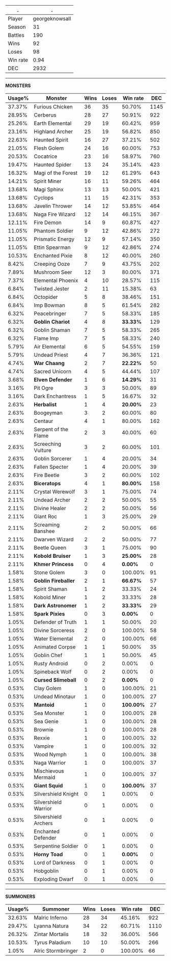 .|.
|-|-
Player|georgeknowsall
Season|31
Battles|190
Wins|92
Loses|98
Win rate|0.94
DEC|2932

---
**MONSTERS**

Usage%|Monster|Wins|Loses|Win rate|DEC|
-|-|-|-|-|-|
37.37%|Furious Chicken|36|35|50.70%|1145|
28.95%|Cerberus|28|27|50.91%|922|
25.26%|Earth Elemental|29|19|60.42%|959|
23.16%|Highland Archer|25|19|56.82%|850|
22.63%|Haunted Spirit|16|27|37.21%|502|
21.05%|Flesh Golem|24|16|60.00%|753|
20.53%|Cocatrice|23|16|58.97%|760|
19.47%|Haunted Spider|13|24|35.14%|423|
16.32%|Magi of the Forest|19|12|61.29%|643|
14.21%|Spirit Miner|16|11|59.26%|464|
13.68%|Magi Sphinx|13|13|50.00%|421|
13.68%|Cyclops|11|15|42.31%|353|
13.68%|Javelin Thrower|14|12|53.85%|464|
13.68%|Naga Fire Wizard|12|14|46.15%|367|
12.11%|Fire Demon|14|9|60.87%|427|
11.05%|Phantom Soldier|9|12|42.86%|272|
11.05%|Prismatic Energy|12|9|57.14%|350|
11.05%|Ettin Spearman|9|12|42.86%|274|
10.53%|Enchanted Pixie|8|12|40.00%|260|
8.42%|Creeping Ooze|7|9|43.75%|202|
7.89%|Mushroom Seer|12|3|80.00%|371|
7.37%|Elemental Phoenix|4|10|28.57%|115|
6.84%|Twisted Jester|2|11|15.38%|63|
6.84%|Octopider|5|8|38.46%|151|
6.84%|Imp Bowman|8|5|61.54%|282|
6.32%|Peacebringer|7|5|58.33%|185|
6.32%|**Goblin Chariot**|4|8|**33.33%**|129|
6.32%|Goblin Shaman|7|5|58.33%|265|
6.32%|Flame Imp|7|5|58.33%|240|
5.79%|Air Elemental|6|5|54.55%|159|
5.79%|Undead Priest|4|7|36.36%|121|
4.74%|**War Chaang**|2|7|**22.22%**|50|
4.74%|Sacred Unicorn|4|5|44.44%|107|
3.68%|**Elven Defender**|1|6|**14.29%**|31|
3.16%|Pit Ogre|3|3|50.00%|89|
3.16%|Dark Enchantress|1|5|16.67%|32|
2.63%|**Herbalist**|1|4|**20.00%**|23|
2.63%|Boogeyman|3|2|60.00%|80|
2.63%|Centaur|4|1|80.00%|162|
2.63%|Serpent of the Flame|2|3|40.00%|60|
2.63%|Screeching Vulture|3|2|60.00%|101|
2.63%|Goblin Sorcerer|1|4|20.00%|34|
2.63%|Fallen Specter|1|4|20.00%|39|
2.63%|Fire Beetle|3|2|60.00%|102|
2.63%|**Biceratops**|4|1|**80.00%**|158|
2.11%|Crystal Werewolf|3|1|75.00%|74|
2.11%|Undead Archer|2|2|50.00%|55|
2.11%|Divine Healer|2|2|50.00%|56|
2.11%|Giant Roc|1|3|25.00%|29|
2.11%|Screaming Banshee|2|2|50.00%|66|
2.11%|Dwarven Wizard|2|2|50.00%|77|
2.11%|Beetle Queen|3|1|75.00%|90|
2.11%|**Kobold Bruiser**|1|3|**25.00%**|28|
2.11%|**Khmer Princess**|0|4|**0.00%**|0|
1.58%|Stone Golem|3|0|100.00%|91|
1.58%|**Goblin Fireballer**|2|1|**66.67%**|57|
1.58%|Spirit Shaman|1|2|33.33%|24|
1.58%|Kobold Miner|1|2|33.33%|28|
1.58%|**Dark Astronomer**|1|2|**33.33%**|29|
1.58%|**Spark Pixies**|0|3|**0.00%**|0|
1.05%|Defender of Truth|1|1|50.00%|20|
1.05%|Divine Sorceress|2|0|100.00%|58|
1.05%|Water Elemental|2|0|100.00%|66|
1.05%|Animated Corpse|1|1|50.00%|35|
1.05%|Goblin Chef|1|1|50.00%|45|
1.05%|Rusty Android|0|2|0.00%|0|
1.05%|Spineback Wolf|0|2|0.00%|0|
1.05%|**Cursed Slimeball**|0|2|**0.00%**|0|
0.53%|Clay Golem|1|0|100.00%|21|
0.53%|Undead Minotaur|1|0|100.00%|27|
0.53%|**Mantoid**|1|0|**100.00%**|27|
0.53%|Sea Monster|1|0|100.00%|28|
0.53%|Sea Genie|1|0|100.00%|28|
0.53%|Brownie|1|0|100.00%|28|
0.53%|Rexxie|1|0|100.00%|32|
0.53%|Vampire|1|0|100.00%|32|
0.53%|Wood Nymph|1|0|100.00%|38|
0.53%|Naga Warrior|1|0|100.00%|37|
0.53%|Mischievous Mermaid|1|0|100.00%|37|
0.53%|**Giant Squid**|1|0|**100.00%**|37|
0.53%|Silvershield Knight|0|1|0.00%|0|
0.53%|Silvershield Warrior|0|1|0.00%|0|
0.53%|Silvershield Archers|0|1|0.00%|0|
0.53%|Enchanted Defender|0|1|0.00%|0|
0.53%|Serpentine Soldier|0|1|0.00%|0|
0.53%|**Horny Toad**|0|1|**0.00%**|0|
0.53%|Lord of Darkness|0|1|0.00%|0|
0.53%|Hobgoblin|0|1|0.00%|0|
0.53%|Exploding Dwarf|0|1|0.00%|0|

---
**SUMMONERS**

Usage%|Summoner|Wins|Loses|Win rate|DEC|
-|-|-|-|-|-|
32.63%|Malric Inferno|28|34|45.16%|922|
29.47%|Lyanna Natura|34|22|60.71%|1110|
26.32%|Zintar Mortalis|18|32|36.00%|566|
10.53%|Tyrus Paladium|10|10|50.00%|266|
1.05%|Alric Stormbringer|2|0|100.00%|66|
